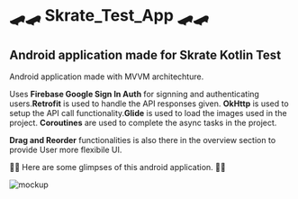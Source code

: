 # 🛹🛹 Skrate_Test_App 🛹🛹
## Android application made for Skrate Kotlin Test

Android application made with MVVM architechture.

Uses **Firebase Google Sign In Auth** for signning and authenticating users.**Retrofit** is used to handle the API responses given.
**OkHttp** is used to setup the API call functionality.**Glide** is used to load the images used in the project.
**Coroutines** are used to complete the async tasks in the project.

**Drag and Reorder** functionalities is also there in the overview section to provide User more flexibile UI.

🤩🤩 Here are some glimpses of this android application. 🤩🤩

![mockup](https://user-images.githubusercontent.com/91238510/186056948-51fd49fb-b139-48a0-9f40-b5f3640628f9.png)
